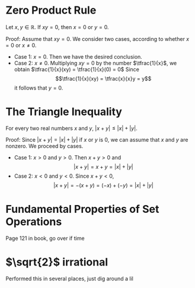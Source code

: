 # Zero Product Rule
Let $x, y \in \mathbb{R}$. If $xy = 0$, then $x = 0$ or $y = 0$.

Proof:
Assume that $xy = 0$. We consider two cases, according to whether $x = 0$ or $x \neq 0$.
- Case 1: $x = 0$. Then we have the desired conclusion.
- Case 2: $x \neq 0$. Multiplying $xy = 0$ by the number $\tfrac{1}{x}$, we obtain $\tfrac{1}{x}(xy) = \tfrac{1}{x}(0) = 0$
  Since $$\tfrac{1}{x}(xy) = \tfrac{x}{x}y = y$$
  it follows that $y = 0$.
# The Triangle Inequality
For every two real numbers $x$ and $y$, $|x+y| \leq |x|+|y|$.

Proof:
Since $|x+y| = |x|+|y|$ if $x$ or $y$ is 0, we can assume that $x$ and $y$ are nonzero. We proceed by cases.
- Case 1: $x > 0$ and $y > 0$. Then $x + y > 0$ and
$$|x + y| = x + y = |x| + |y|$$
- Case 2: $x < 0$ and $y < 0$. Since $x + y < 0$,
$$|x + y| = -(x + y) = (-x) + (-y) = |x| + |y|$$
# Fundamental Properties of Set Operations
Page 121 in book, go over if time

# $\sqrt{2}$ irrational
Performed this in several places, just dig around a lil